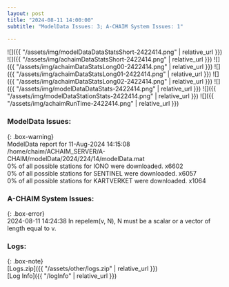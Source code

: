```yaml
---
layout: post
title: "2024-08-11 14:00:00"
subtitle: "ModelData Issues: 3; A-CHAIM System Issues: 1"

---
```


![]({{ "/assets/img/modelDataDataStatsShort-2422414.png" | relative_url }})
![]({{ "/assets/img/achaimDataStatsShort-2422414.png" | relative_url }})
![]({{ "/assets/img/achaimDataStatsLong00-2422414.png" | relative_url }})
![]({{ "/assets/img/achaimDataStatsLong01-2422414.png" | relative_url }})
![]({{ "/assets/img/achaimDataStatsLong02-2422414.png" | relative_url }})
![]({{ "/assets/img/modelDataDataStats-2422414.png" | relative_url }})
![]({{ "/assets/img/modelDataStationStats-2422414.png" | relative_url }})
![]({{ "/assets/img/achaimRunTime-2422414.png" | relative_url }})


### ModelData Issues:  
  
{: .box-warning}  
 ModelData report for 11-Aug-2024 14:15:08   
 /home/chaim/ACHAIM_SERVER/A-CHAIM/modelData/2024/224/14/modelData.mat   
 0% of all possible stations for IONO were downloaded. x6602   
 0% of all possible stations for SENTINEL were downloaded. x6057   
 0% of all possible stations for KARTVERKET were downloaded. x1064   
  
### A-CHAIM System Issues:  
  
{: .box-error}  
2024-08-11 14:24:38 In repelem(v, N), N must be a scalar or a vector of length equal to v.  

### Logs:  
  
{: .box-note}  
[Logs.zip]({{ "/assets/other/logs.zip" | relative_url }})  
[Log Info]({{ "/logInfo" | relative_url }})  
